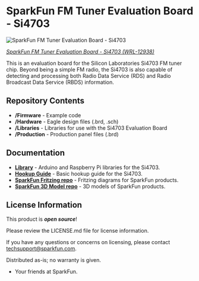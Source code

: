 SparkFun FM Tuner Evaluation Board - Si4703
===========================================

![SparkFun FM Tuner Evaluation Board - Si4703](https://cdn.sparkfun.com//assets/parts/9/8/6/6/12938-01.jpg)  

[*SparkFun FM Tuner Evaluation Board - Si4703 (WRL-12938)*](https://www.sparkfun.com/products/12938)

This is an evaluation board for the Silicon Laboratories Si4703 FM tuner chip. Beyond being a simple FM radio, the Si4703 
is also capable of detecting and processing both Radio Data Service (RDS) and Radio Broadcast Data Service (RBDS) information. 

Repository Contents
-------------------
* **/Firmware** - Example code 
* **/Hardware** - Eagle design files (.brd, .sch)
* **/Libraries** - Libraries for use with the Si4703 Evaluation Board
* **/Production** - Production panel files (.brd)

Documentation
--------------
* **[Library](https://github.com/sparkfun/SparkFun_Si4703_Arduino_Library)** - Arduino and Raspberry Pi libraries for the Si4703.
* **[Hookup Guide](https://learn.sparkfun.com/tutorials/si4703-fm-radio-receiver-hookup-guide)** - Basic hookup guide for the Si4703.
* **[SparkFun Fritzing repo](https://github.com/sparkfun/Fritzing_Parts)** - Fritzing diagrams for SparkFun products.
* **[SparkFun 3D Model repo](https://github.com/sparkfun/3D_Models)** - 3D models of SparkFun products. 


License Information
-------------------
This product is _**open source**_! 

Please review the LICENSE.md file for license information. 

If you have any questions or concerns on licensing, please contact techsupport@sparkfun.com.

Distributed as-is; no warranty is given.

- Your friends at SparkFun.
